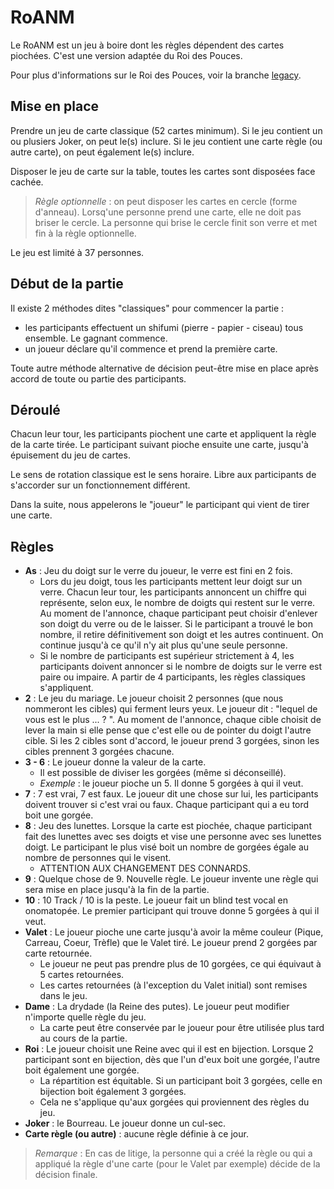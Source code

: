 # RoANM

Le RoANM est un jeu à boire dont les règles dépendent des cartes piochées. C'est une version adaptée du Roi des Pouces.

Pour plus d'informations sur le Roi des Pouces, voir la branche [legacy](https://github.com/ghetthub/roanm/tree/legacy).

## Mise en place

Prendre un jeu de carte classique (52 cartes minimum). Si le jeu contient un ou plusiers Joker, on peut le(s) inclure. Si le jeu contient une carte règle (ou autre carte), on peut également le(s) inclure.

Disposer le jeu de carte sur la table, toutes les cartes sont disposées face cachée. 

> _Règle optionnelle_ : on peut disposer les cartes en cercle (forme d'anneau). Lorsq'une personne prend une carte, elle ne doit pas briser le cercle. La personne qui brise le cercle finit son verre et met fin à la règle optionnelle.

Le jeu est limité à 37 personnes.


## Début de la partie

Il existe 2 méthodes dites "classiques" pour commencer la partie :
   - les participants effectuent un shifumi (pierre - papier - ciseau) tous ensemble. Le gagnant commence. 
   - un joueur déclare qu'il commence et prend la première carte.

Toute autre méthode alternative de décision peut-être mise en place après accord de toute ou partie des participants.

## Déroulé

Chacun leur tour, les participants piochent une carte et appliquent la règle de la carte tirée. Le participant suivant pioche ensuite une carte, jusqu'à épuisement du jeu de cartes.

Le sens de rotation classique est le sens horaire. Libre aux participants de s'accorder sur un fonctionnement différent.

Dans la suite, nous appelerons le "joueur" le participant qui vient de tirer une carte.

## Règles

  * **As** : Jeu du doigt sur le verre du joueur, le verre est fini en 2 fois.
    * Lors du jeu doigt, tous les participants mettent leur doigt sur un verre. Chacun leur tour, les participants annoncent un chiffre qui représente, selon eux, le nombre de doigts qui restent sur le verre. Au moment de l'annonce, chaque participant peut choisir d'enlever son doigt du verre ou de le laisser. Si le participant a trouvé le bon nombre, il retire définitivement son doigt et les autres continuent. On continue jusqu'à ce qu'il n'y ait plus qu'une seule personne.
    * Si le nombre de participants est supérieur strictement à 4, les participants doivent annoncer si le nombre de doigts sur le verre est paire ou impaire. A partir de 4 participants, les règles classiques s'appliquent. 
  * **2** : Le jeu du mariage. Le joueur choisit 2 personnes (que nous nommeront les cibles) qui ferment leurs yeux. Le joueur dit : "lequel de vous est le plus ... ? ". Au moment de l'annonce, chaque cible choisit de lever la main si elle pense que c'est elle ou de pointer du doigt l'autre cible. Si les 2 cibles sont d'accord, le joueur prend 3 gorgées, sinon les cibles prennent 3 gorgées chacune.
  * **3 - 6** : Le joueur donne la valeur de la carte.
    * Il est possible de diviser les gorgées (même si déconseillé).
    * _Exemple_ : le joueur pioche un 5. Il donne 5 gorgées à qui il veut.
  * **7** : 7 est vrai, 7 est faux. Le joueur dit une chose sur lui, les participants doivent trouver si c'est vrai ou faux. Chaque participant qui a eu tord boit une gorgée.
  * **8** : Jeu des lunettes. Lorsque la carte est piochée, chaque participant fait des lunettes avec ses doigts et vise une personne avec ses lunettes doigt. Le participant le plus visé boit un nombre de gorgées égale au nombre de personnes qui le visent. 
    * ATTENTION AUX CHANGEMENT DES CONNARDS. 
  * **9** : Quelque chose de 9. Nouvelle règle. Le joueur invente une règle qui sera mise en place jusqu'à la fin de la partie.
  * **10** : 10 Track / 10 is la peste. Le joueur fait un blind test vocal en onomatopée. Le premier participant qui trouve donne 5 gorgées à qui il veut.
  * **Valet** : Le joueur pioche une carte jusqu'à avoir la même couleur (Pique, Carreau, Coeur, Trèfle) que le Valet tiré. Le joueur prend 2 gorgées par carte retournée.
    * Le joueur ne peut pas prendre plus de 10 gorgées, ce qui équivaut à 5 cartes retournées.
    * Les cartes retournées (à l'exception du Valet initial) sont remises dans le jeu.
  * **Dame** : La drydade (la Reine des putes). Le joueur peut modifier n'importe quelle règle du jeu.
    * La carte peut être conservée par le joueur pour être utilisée plus tard au cours de la partie.
  * **Roi** : Le joueur choisit une Reine avec qui il est en bijection. Lorsque 2 participant sont en bijection, dès que l'un d'eux boit une gorgée, l'autre boit également une gorgée.
    * La répartition est équitable. Si un participant boit 3 gorgées, celle en bijection boit également 3 gorgées.
    * Cela ne s'applique qu'aux gorgées qui proviennent des règles du jeu.
  * **Joker** : le Bourreau. Le joueur donne un cul-sec.
  * **Carte règle (ou autre)** : aucune règle définie à ce jour.     

> _Remarque_ : En cas de litige, la personne qui a créé la règle ou qui a appliqué la règle d'une carte (pour le Valet par exemple) décide de la décision finale.